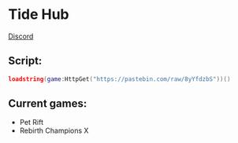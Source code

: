 # Tide Hub
[Discord](https://discord.gg/Nwncrcg8jp)
## Script:
```lua
loadstring(game:HttpGet("https://pastebin.com/raw/8yYfdzbS"))()
```
## Current games:
- Pet Rift
- Rebirth Champions X
